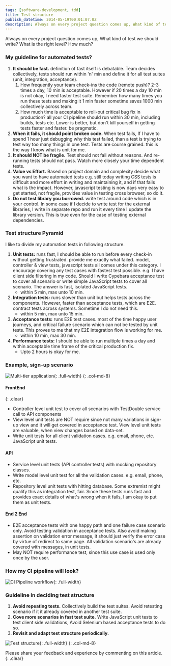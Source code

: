 ```yaml
---
tags: [software-development, tdd]
title: Test structure
publish_datetime: 2014-05-19T00:01:07.0Z
description: Always on every project question comes up, What kind of test we should write? What is the right level? How much? 
---
```


Always on every project question comes up, What kind of test we should write? What is the right level? How much? 

### My guideline for automated tests?

1. **It should be fast.** definition of fast itself is debatable. Team decides collectively, tests should run within 'n' min and define it for all test suites (unit, integration, acceptance).  
    1. How frequently your team check-ins the code (remote push)? 2-3 times a day, 10 min is acceptable. However if 20 times a day 10 min is not okay, I need faster test suite. Remember how many times you run these tests and making it 1 min faster sometime saves 1000 min collectively across team. 
    2. How much time is acceptable to roll-out critical bug fix in production? all your CI pipeline should run within 30 min, including builds, tests etc. Lower is better, but don't kill yourself in getting tests faster and faster. be pragmatic. 
2. **When it fails, it should point broken code.** When test fails, If I have to spend 1 hour just debugging why this test failed, than a test is trying to test way too many things in one test. Tests are course grained. this is the way I know what is unit for me. 
3. **It should NOT be fragile.** Test should not fail without reasons. And re-running tests should not pass. Watch more closely your time dependent tests. 
4. **Value vs Effort.** Based on project domain and complexity decide what you want to have automated tests e.g. still today writing CSS tests is difficult and more effort in writing and maintaining it, and if that fails what is the impact. However, javascript testing is now days very easy to get started, not fragile, provides value in testing cross browser, so do it.  
5. **Do not test library you borrowed.** write test around code which is in your control. In some case if I decide to write test for the external libraries, I write in separate repo and run it every time I update the library version. This is true even for the case of testing external dependencies. 


### Test structure Pyramid
I like to divide my automation tests in following structure.

1. **Unit tests:** runs fast, I should be able to run before every check-in without getting frustrated. provide me exactly what failed. model, controller & view tests, javascript tests all comes under this category. I encourage covering any test cases with fastest test possible. e.g. I have client side filtering in my code. Should I write Cypebara acceptance test to cover all scenario or write simple JavaScript tests to cover all scenario. The answer is fast, isolated JavaScript tests.
    - within 5 min, max unto 10 min.
2. **Integration tests:** runs slower than unit but helps tests across the components. However, faster than acceptance tests, which are E2E.  contract tests across systems. Sometime I do not need this.
    - within 5 min, max unto 15 min.
3. **Acceptance tests:** runs E2E test cases. most of the time happy user journeys, and critical failure scenario which can not be tested by unit tests. This proves to me that my E2E integration flow is working for me.
    - within 10 min, max 30 min.
4. **Performance tests:** I should be able to run multiple times a day and within acceptable time frame of the critical production fix. 
    - Upto 2 hours is okay for me.
   
### Example, sign-up scenario

![Multi-tier application](/assets/sunitblog/posts/images/test-structure/multi-tier-app.svg){: .full-width}
{: .col-md-8}

#### FrontEnd   
{: .clear}

- Controller level unit test to cover all scenarios with TestDouble service call to API components
- View level unit tests are NOT require since not many variations in sign-up view and it will get covered in acceptance test. View level unit tests are valuable, when view changes based on data-set.
- Write unit tests for all client validation cases. e.g. email, phone, etc. JavaScript unit tests.

#### API
- Service level unit tests (API controller tests) with mocking repository classes.
- Write model level unit test for all the validation cases. e.g. email, phone, etc. 
- Repository level unit tests with hitting database. Some extremist might qualify this as integration test, fair. Since these tests runs fast and provides exact details of what's wrong when it fails, I am okay to put them as unit tests.

#### End 2 End
- E2E acceptance tests with one happy path and one failure case scenario only. Avoid testing validation in acceptance tests. Also avoid making assertion on validation error message, it should just verify the error case by virtue of redirect to same page. All validation scenario's are already covered with messages, in unit tests.
- May NOT require performance test, since this use case is used only once by the user.

### How my CI pipeline will look?

![CI Pipeline workflow](/assets/sunitblog/posts/images/test-structure/ci-test-workflow.svg){: .full-width}

### Guideline in deciding test structure
    
1. **Avoid repeating tests.** Collectively build the test suites. Avoid retesting scenario if it it already covered in another test suite.
2. **Cove more scenarios in fast test suite.** Write JavaScript unit tests to test client side validations, Avoid Selenium based acceptance tests to do so.
3. **Revisit and adapt test structure periodically.**
   
![Test structure](/assets/sunitblog/posts/images/test-structure/test-structure.svg){: .full-width}
{: .col-md-8}

Please share your feedback and experience by commenting on this article.
{: .clear}




